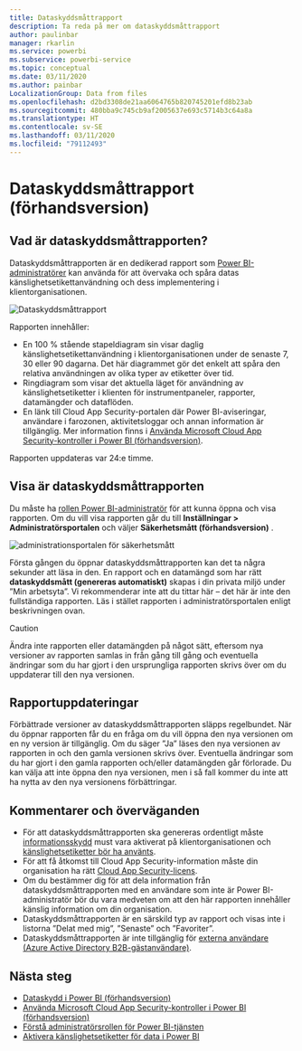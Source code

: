 ```yaml
---
title: Dataskyddsmåttrapport
description: Ta reda på mer om dataskyddsmåttrapport
author: paulinbar
manager: rkarlin
ms.service: powerbi
ms.subservice: powerbi-service
ms.topic: conceptual
ms.date: 03/11/2020
ms.author: painbar
LocalizationGroup: Data from files
ms.openlocfilehash: d2bd3308de21aa6064765b820745201efd8b23ab
ms.sourcegitcommit: 480bba9c745cb9af2005637e693c5714b3c64a8a
ms.translationtype: HT
ms.contentlocale: sv-SE
ms.lasthandoff: 03/11/2020
ms.locfileid: "79112493"
---
```

# <a name="data-protection-metrics-report-preview"></a>Dataskyddsmåttrapport (förhandsversion)

## <a name="what-is-the-data-protection-metrics-report"></a>Vad är dataskyddsmåttrapporten?
Dataskyddsmåttrapporten är en dedikerad rapport som [Power BI-administratörer](../service-admin-role.md) kan använda för att övervaka och spåra datas känslighetsetikettanvändning och dess implementering i klientorganisationen.

![Dataskyddsmåttrapport](./media/service-security-data-protection-metrics-report/protection-metrics-seven-days-1.png)
 
Rapporten innehåller:
* En 100 % stående stapeldiagram sin visar daglig känslighetsetikettanvändning i klientorganisationen under de senaste 7, 30 eller 90 dagarna. Det här diagrammet gör det enkelt att spåra den relativa användningen av olika typer av etiketter över tid.
* Ringdiagram som visar det aktuella läget för användning av känslighetsetiketter i klienten för instrumentpaneler, rapporter, datamängder och dataflöden.
* En länk till Cloud App Security-portalen där Power BI-aviseringar, användare i farozonen, aktivitetsloggar och annan information är tillgänglig. Mer information finns i [Använda Microsoft Cloud App Security-kontroller i Power BI (förhandsversion)](./service-security-using-microsoft-cloud-app-security-controls.md).

Rapporten uppdateras var 24:e timme.

## <a name="viewing-the-data-protection-metrics-report"></a>Visa är dataskyddsmåttrapporten

Du måste ha [rollen Power BI-administratör](../service-admin-role.md) för att kunna öppna och visa rapporten.
Om du vill visa rapporten går du till **Inställningar > Administratörsportalen** och väljer **Säkerhetsmått (förhandsversion)** .

![administrationsportalen för säkerhetsmått](./media/service-security-data-protection-metrics-report/protection-metrics-admin-portal.png)
 
 
Första gången du öppnar dataskyddsmåttrapporten kan det ta några sekunder att läsa in den. En rapport och en datamängd som har rätt **dataskyddsmått (genereras automatiskt)** skapas i din privata miljö under ”Min arbetsyta”. Vi rekommenderar inte att du tittar här – det här är inte den fullständiga rapporten. Läs i stället rapporten i administratörsportalen enligt beskrivningen ovan.

> [!CAUTION]
> Ändra inte rapporten eller datamängden på något sätt, eftersom nya versioner av rapporten samlas in från gång till gång och eventuella ändringar som du har gjort i den ursprungliga rapporten skrivs över om du uppdaterar till den nya versionen.

## <a name="report-updates"></a>Rapportuppdateringar

Förbättrade versioner av dataskyddsmåttrapporten släpps regelbundet. När du öppnar rapporten får du en fråga om du vill öppna den nya versionen om en ny version är tillgänglig. Om du säger ”Ja” läses den nya versionen av rapporten in och den gamla versionen skrivs över. Eventuella ändringar som du har gjort i den gamla rapporten och/eller datamängden går förlorade. Du kan välja att inte öppna den nya versionen, men i så fall kommer du inte att ha nytta av den nya versionens förbättringar. 
## <a name="notes-and-considerations"></a>Kommentarer och överväganden
* För att dataskyddsmåttrapporten ska genereras ordentligt måste [informationsskydd](./service-security-enable-data-sensitivity-labels.md) must vara aktiverat på klientorganisationen och [känslighetsetiketter bör ha använts](../designer/service-security-apply-data-sensitivity-labels.md). 
* För att få åtkomst till Cloud App Security-information måste din organisation ha rätt [Cloud App Security-licens](https://docs.microsoft.com/power-bi/admin/service-security-using-microsoft-cloud-app-security-controls#microsoft-cloud-app-security-licensing).
* Om du bestämmer dig för att dela information från dataskyddsmåttrapporten med en användare som inte är Power BI-administratör bör du vara medveten om att den här rapporten innehåller känslig information om din organisation.
* Dataskyddsmåttrapporten är en särskild typ av rapport och visas inte i listorna ”Delat med mig”, ”Senaste” och ”Favoriter”.
* Dataskyddsmåttrapporten är inte tillgänglig för [externa användare (Azure Active Directory B2B-gästanvändare)](../service-admin-azure-ad-b2b.md).
## <a name="next-steps"></a>Nästa steg
* [Dataskydd i Power BI (förhandsversion)](./service-security-data-protection-overview.md)
* [Använda Microsoft Cloud App Security-kontroller i Power BI (förhandsversion)](./service-security-using-microsoft-cloud-app-security-controls.md)
* [Förstå administratörsrollen för Power BI-tjänsten](../service-admin-role.md)
* [Aktivera känslighetsetiketter för data i Power BI](./service-security-enable-data-sensitivity-labels.md)